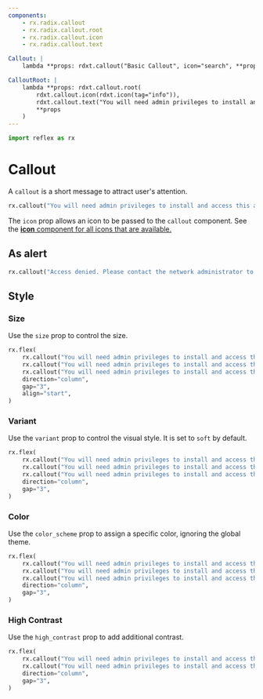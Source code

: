 ```yaml
---
components:
    - rx.radix.callout
    - rx.radix.callout.root
    - rx.radix.callout.icon
    - rx.radix.callout.text

Callout: |
    lambda **props: rdxt.callout("Basic Callout", icon="search", **props)

CalloutRoot: |
    lambda **props: rdxt.callout.root(
        rdxt.callout.icon(rdxt.icon(tag="info")),
        rdxt.callout.text("You will need admin privileges to install and access this application."),
        **props
    )
---
```



```python exec
import reflex as rx
```

# Callout

A `callout` is a short message to attract user's attention.

```python demo
rx.callout("You will need admin privileges to install and access this application.", icon="info")
```

The `icon` prop allows an icon to be passed to the `callout` component. See the [**icon** component for all icons that are available.](/docs/library/radix/datadisplay/icon)

## As alert

```python demo
rx.callout("Access denied. Please contact the network administrator to view this page.", icon="alert_triangle", color_scheme="red", role="alert")
```


## Style


### Size

Use the `size` prop to control the size.

```python demo
rx.flex(
    rx.callout("You will need admin privileges to install and access this application.", icon="info", size="3",),
    rx.callout("You will need admin privileges to install and access this application.", icon="info", size="2",),
    rx.callout("You will need admin privileges to install and access this application.", icon="info", size="1",),
    direction="column",
    gap="3",
    align="start",
)
```

### Variant 

Use the `variant` prop to control the visual style. It is set to `soft` by default.

```python demo
rx.flex(
    rx.callout("You will need admin privileges to install and access this application.", icon="info", variant="soft",),
    rx.callout("You will need admin privileges to install and access this application.", icon="info", variant="surface",),
    rx.callout("You will need admin privileges to install and access this application.", icon="info", variant="outline",),
    direction="column",
    gap="3",
)
```

### Color

Use the `color_scheme` prop to assign a specific color, ignoring the global theme.


```python demo
rx.flex(
    rx.callout("You will need admin privileges to install and access this application.", icon="info", color_scheme="blue",),
    rx.callout("You will need admin privileges to install and access this application.", icon="info", color_scheme="green",),
    rx.callout("You will need admin privileges to install and access this application.", icon="info", color_scheme="red",),
    direction="column",
    gap="3",
)
```


### High Contrast

Use the `high_contrast` prop to add additional contrast.


```python demo
rx.flex(
    rx.callout("You will need admin privileges to install and access this application.", icon="info",),
    rx.callout("You will need admin privileges to install and access this application.", icon="info", high_contrast=True,),
    direction="column",
    gap="3",
)
```

